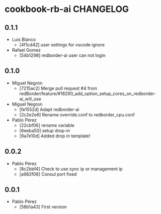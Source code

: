 cookbook-rb-ai CHANGELOG
===============

## 0.1.1

  - Luis Blanco
    - [4f1cd42] user settings for vscode ignore
  - Rafael Gomez
    - [54b1298] redborder-ai user can not login

## 0.1.0

  - Miguel Negrón
    - [7215ac2] Merge pull request #4 from redBorder/feature/#18290_add_option_setup_cores_on_redborder-ai_will_use
  - Miguel Negron
    - [fe1552d] Adapt redborder-ai
    - [2c2e2e6] Rename override.conf to redborder_cpu.conf
  - Pablo Pérez
    - [22cbf06] rename variable
    - [6eeba50] setup drop-in
    - [9a7e10d] Added drop in template!

## 0.0.2

  - Pablo Pérez
    - [8c2bbf4] Check to use sync ip or management ip
    - [a982f08] Consul port fixed

## 0.0.1

  - Pablo Pérez
    - [58b1a43] First version
